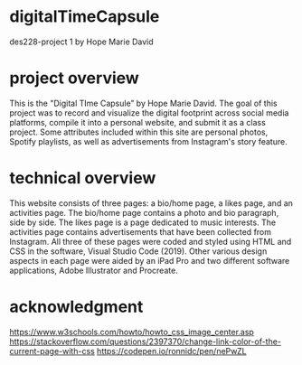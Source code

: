 # digitalTimeCapsule
des228-project 1 by Hope Marie David

# project overview
This is the "Digital TIme Capsule” by Hope Marie David. The goal of this project was to record and visualize the digital footprint across social media platforms, compile it into a personal website, and submit it as a class project. Some attributes included within this site are personal photos, Spotify playlists, as well as advertisements from Instagram's story feature. 

# technical overview
This website consists of three pages: a bio/home page, a likes page, and an activities page. The bio/home page contains a photo and bio paragraph, side by side. The likes page is a page dedicated to music interests. The activities page contains advertisements that have been collected from Instagram. All three of these pages were coded and styled using HTML and CSS in the software, Visual Studio Code (2019). Other various design aspects in each page were aided by an iPad Pro and two different software applications, Adobe Illustrator and Procreate.

# acknowledgment
https://www.w3schools.com/howto/howto_css_image_center.asp
https://stackoverflow.com/questions/2397370/change-link-color-of-the-current-page-with-css
https://codepen.io/ronnidc/pen/nePwZL